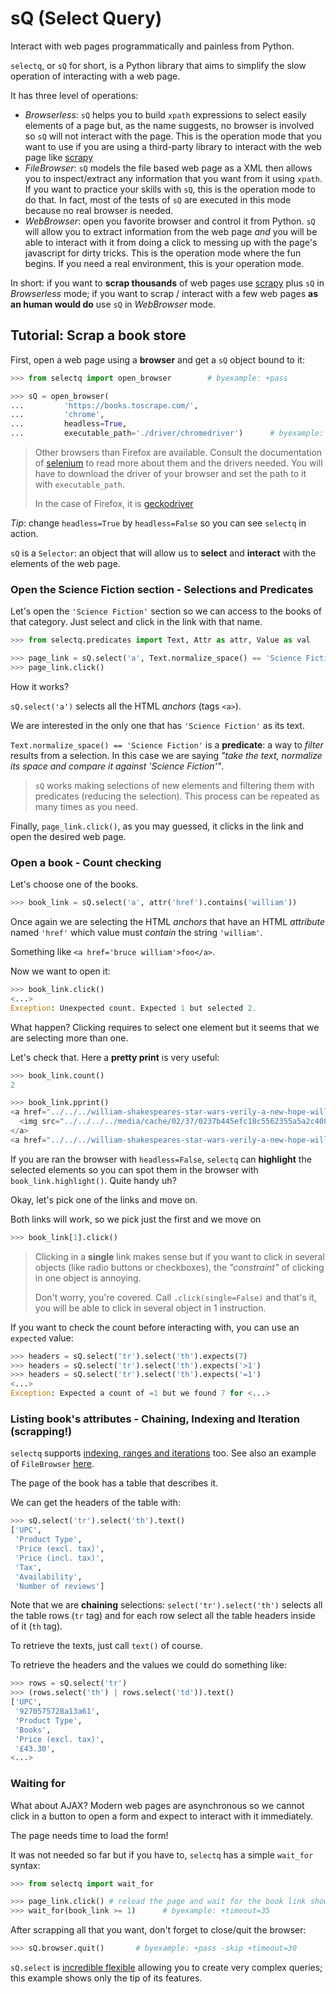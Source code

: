 # sQ (Select Query)
Interact with web pages programmatically and painless from Python.

`selectq`, or `sQ` for short, is a Python library that aims to simplify
the slow operation of interacting with a web page.

It has three level of operations:

 - *Browserless*: `sQ` helps you to build `xpath` expressions to select
   easily elements of a page but, as the name suggests, no browser is
   involved so `sQ` will not interact with the page. This is the
   operation mode that you want to use if you are using a third-party
   library to interact with the web page like
   [scrapy](https://scrapy.org/)
 - *FileBrowser*: `sQ` models the file based web page as a XML then
   allows you to inspect/extract any information that you want from it
   using `xpath`. If you want to practice your skills with `sQ`, this is
   the operation mode to do that. In fact, most of the tests of `sQ` are
   executed in this mode because no real browser is needed.
 - *WebBrowser*: open you favorite browser and control it from Python.
   `sQ` will allow you to extract information from the web page *and*
   you will be able to interact with it from doing a click to messing up
   with the page's javascript for dirty tricks. This is the operation
   mode where the fun begins. If you need a real environment, this is
   your operation mode.

In short: if you want to **scrap thousands** of web pages use
[scrapy](https://scrapy.org/) plus `sQ` in *Browserless* mode; if you
want to scrap / interact with a few web pages **as an human would do** use
`sQ` in *WebBrowser* mode.

## Tutorial: Scrap a book store

First, open a web page using a **browser** and get a `sQ` object bound to it:

```python
>>> from selectq import open_browser        # byexample: +pass

>>> sQ = open_browser(
...         'https://books.toscrape.com/',
...         'chrome',
...         headless=True,
...         executable_path='./driver/chromedriver')      # byexample: +timeout=30
```

> Other browsers than Firefox are available. Consult the documentation of
> [selenium](https://selenium-python.readthedocs.io/installation.html#drivers)
> to read more about them and the drivers needed. You will have to
> download the driver of your browser and set the path to it with
> `executable_path`.
>
> In the case of Firefox, it is
> [geckodriver](https://github.com/mozilla/geckodriver/releases)


*Tip*: change `headless=True` by `headless=False` so you can see `selectq`
in action.

`sQ` is a `Selector`: an object that will allow us to **select** and
**interact** with the elements of the web page.

### Open the Science Fiction section - Selections and Predicates

Let's open the `'Science Fiction'` section so we can access to the books
of that category. Just select and click in the link with that name.

```python
>>> from selectq.predicates import Text, Attr as attr, Value as val

>>> page_link = sQ.select('a', Text.normalize_space() == 'Science Fiction')
>>> page_link.click()
```

How it works?

`sQ.select('a')` selects all the HTML *anchors* (tags `<a>`).

We are interested in the only one that has `'Science Fiction'` as its
text.

`Text.normalize_space() == 'Science Fiction'` is a **predicate**: a way
to *filter* results from a selection. In this case we are saying *"take
the text, normalize its space and compare it against 'Science
Fiction'"*.

> `sQ` works making selections of new elements and filtering them with
> predicates (reducing the selection). This process can be repeated as
> many times as you need.

Finally, `page_link.click()`, as you may guessed, it clicks in the link
and open the desired web page.

### Open a book - Count checking

Let's choose one of the books.

```python
>>> book_link = sQ.select('a', attr('href').contains('william'))
```

Once again we are selecting the HTML *anchors* that have an HTML
*attribute* named `'href'` which value must *contain* the string
`'william'`.

Something like `<a href='bruce william'>foo</a>`.

Now we want to open it:

```python
>>> book_link.click()
<...>
Exception: Unexpected count. Expected 1 but selected 2.
```

What happen? Clicking requires to select one element but it seems that
we are selecting more than one.

Let's check that. Here a **pretty print** is very useful:

```python
>>> book_link.count()
2

>>> book_link.pprint()
<a href="../../../william-shakespeares-star-wars-verily-a-new-hope-william-shakespeares-star-wars-4_871/index.html">
  <img src="../../../../media/cache/02/37/0237b445efc18c5562355a5a2c40889c.jpg" alt="William Shakespeare's Star Wars: Verily, A New Hope (William Shakespeare's Star Wars #4)" class="thumbnail">
</a>
<a href="../../../william-shakespeares-star-wars-verily-a-new-hope-william-shakespeares-star-wars-4_871/index.html" title="William Shakespeare's Star Wars: Verily, A New Hope (William Shakespeare's Star Wars #4)">William Shakespeare's Star Wars: ...</a>
```


If you are ran the browser with `headless=False`, `selectq` can
**highlight** the selected elements so you can spot them in the
browser with `book_link.highlight()`. Quite handy uh?

Okay, let's pick one of the links and move on.

Both links will work, so we pick just the first and we move on

```python
>>> book_link[1].click()
```

> Clicking in a **single** link makes sense but if you want to click
> in several objects (like radio buttons or checkboxes), the
> *"constraint"* of clicking in one object is annoying.
>
> Don't worry, you're covered. Call `.click(single=False)` and that's
> it, you will be able to click in several object in 1 instruction.

If you want to check the count before interacting with, you can use an
`expected` value:

```python
>>> headers = sQ.select('tr').select('th').expects(7)
>>> headers = sQ.select('tr').select('th').expects('>1')
>>> headers = sQ.select('tr').select('th').expects('=1')
<...>
Exception: Expected a count of =1 but we found 7 for <...>
```

### Listing book's attributes - Chaining, Indexing and Iteration (scrapping!)

`selectq` supports
[indexing, ranges and iterations](https://github.com/SelectQuery/sQ/blob/master/docs/cheatsheet.md)
too. See also an example of `FileBrowser` [here](https://github.com/SelectQuery/sQ/blob/master/docs/filebrowser.md).

The page of the book has a table that describes it.

We can get the headers of the table with:

```python
>>> sQ.select('tr').select('th').text()
['UPC',
 'Product Type',
 'Price (excl. tax)',
 'Price (incl. tax)',
 'Tax',
 'Availability',
 'Number of reviews']
```

Note that we are **chaining** selections: `select('tr').select('th')`
selects all the table rows (`tr` tag) and for each row select all the
table headers inside of it (`th` tag).

To retrieve the texts, just call `text()` of course.

To retrieve the headers and the values we could do something like:

```python
>>> rows = sQ.select('tr')
>>> (rows.select('th') | rows.select('td')).text()
['UPC',
 '9270575728a13a61',
 'Product Type',
 'Books',
 'Price (excl. tax)',
 '£43.30',
<...>
```

### Waiting for

What about AJAX? Modern web pages are asynchronous so we cannot click in
a button to open a form and expect to interact with it immediately.

The page needs time to load the form!

It was not needed so far but if you have to, `selectq` has a simple
`wait_for` syntax:

```python
>>> from selectq import wait_for

>>> page_link.click() # reload the page and wait for the book link shows up
>>> wait_for(book_link >= 1)      # byexample: +timeout=35
```

After scrapping all that you want, don't forget to close/quit the
browser:

```python
>>> sQ.browser.quit()       # byexample: +pass -skip +timeout=30
```


`sQ.select` is
[incredible flexible](https://github.com/SelectQuery/sQ/blob/master/docs/cheatsheet.md)
allowing you to create very complex queries; this example shows only
the tip of its features.
